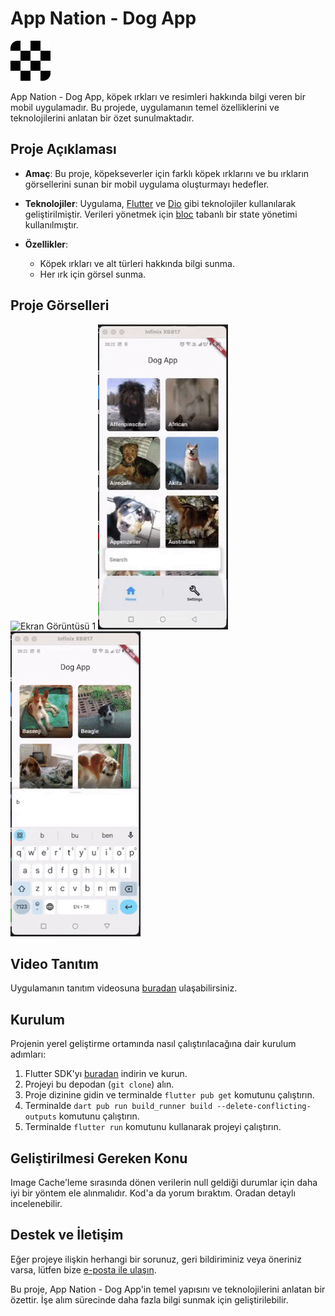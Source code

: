 # App Nation - Dog App

![Uygulama Logosu](https://github.com/yagmure15/dog_app/blob/main/assets/images/dog_app_logo.png)

App Nation - Dog App, köpek ırkları ve resimleri hakkında bilgi veren bir mobil uygulamadır. Bu projede, uygulamanın temel özelliklerini ve teknolojilerini anlatan bir özet sunulmaktadır.

## Proje Açıklaması

- **Amaç**: Bu proje, köpekseverler için farklı köpek ırklarını ve bu ırkların görsellerini sunan bir mobil uygulama oluşturmayı hedefler.

- **Teknolojiler**: Uygulama, [Flutter](https://flutter.dev/) ve [Dio](https://pub.dev/packages/dio) gibi teknolojiler kullanılarak geliştirilmiştir. Verileri yönetmek için [bloc](https://pub.dev/packages/flutter_bloc) tabanlı bir state yönetimi kullanılmıştır.

- **Özellikler**:
  - Köpek ırkları ve alt türleri hakkında bilgi sunma.
  - Her ırk için görsel sunma.

## Proje Görselleri

![Ekran Görüntüsü 1](https://github.com/yagmure15/dog_app/blob/main/assets/gif/app_gif_1.gif)
![Ekran Görüntüsü 2](https://github.com/yagmure15/dog_app/blob/main/assets/gif/app_gif_2.gif)
![Ekran Görüntüsü 3](https://github.com/yagmure15/dog_app/blob/main/assets/gif/app_gif_3.gif)

## Video Tanıtım

Uygulamanın tanıtım videosuna [buradan](https://youtube.com/shorts/p8MAsgDQNag) ulaşabilirsiniz.

## Kurulum

Projenin yerel geliştirme ortamında nasıl çalıştırılacağına dair kurulum adımları:

1. Flutter SDK'yı [buradan](https://flutter.dev/docs/get-started/install) indirin ve kurun.
2. Projeyi bu depodan (`git clone`) alın.
3. Proje dizinine gidin ve terminalde `flutter pub get` komutunu çalıştırın.
4. Terminalde `dart pub run build_runner build --delete-conflicting-outputs` komutunu çalıştırın.
5. Terminalde `flutter run` komutunu kullanarak projeyi çalıştırın.

## Geliştirilmesi Gereken Konu

Image Cache'leme sırasında dönen verilerin null geldiği durumlar için daha iyi bir yöntem ele alınmalıdır. Kod'a da yorum bıraktım. Oradan detaylı incelenebilir.

## Destek ve İletişim

Eğer projeye ilişkin herhangi bir sorunuz, geri bildiriminiz veya öneriniz varsa, lütfen bize [e-posta ile ulaşın](mailto:enginyagmur2828@gmail.com).

Bu proje, App Nation - Dog App'in temel yapısını ve teknolojilerini anlatan bir özettir. İşe alım sürecinde daha fazla bilgi sunmak için geliştirilebilir. 

